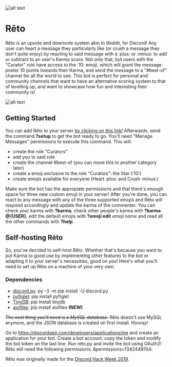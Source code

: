 ![alt text](RetoCoverart.png)

# Rēto
Rēto is an upvote and downvote system akin to Reddit, for Discord! Any user can heart a message they particularly like (or crush a message they don't quite enjoy) by reacting to said message with a :plus: or :minus: to add or subtract to an user's Karma score. Not only that, but users with the "Curator" role have access to the :10: emoji, which will grant the message-poster 10 points towards their Karma, and send the message to a "#best-of" channel for all the world to see. This bot is perfect for personal and community channels that want to have an alternative scoring system to that of levelling up, and want to showcase how fun and interesting their community is!

![alt text](2019-06-2821-12-43_Trim.gif)

## Getting Started
You can add Rēto to your server [by clicking on this link!](https://discordapp.com/api/oauth2/authorize?client_id=591466921812164608&permissions=1342449744&scope=bot)
Afterwards, send the command **?setup** to get the bot ready to go. You'll need "Manage Messages" permissions to execute this command. This will:

- create the role "Curators"
- add you to said role
- create the channel #best-of (you can move this to another category later)
- create a emoji exclusive to the role "Curators": the Star (:10:)
- create emojis available for everyone (Heart :plus: and Crush :minus:)

Make sure the bot has the appropiate permissions and that there's enough space for three new custom emoji in your server! After you're done, you can react to any message with any of the three supported emojis and Rēto will respond accordingly and update the karma of the commenter. You can check your karma with **?karma**, check other people's karma with **?karma @{USER}**, edit the default emojis with **?emoji edit** *emoji name* and read all the other commands with **?help**.


## Self-hosting Rēto
So, you've decided to self-host Rēto. Whether that's because you want to put Karma to good use by implementing other features to the bot or adapting it to your server's necessities, good on you! Here's what you'll need to set up Rēto on a machine of your very own.

### Dependencies
- [discord.py](https://github.com/Rapptz/discord.py): py -3 -m pip install -U discord.py
- [pyfiglet](https://github.com/pwaller/pyfiglet): pip install pyfiglet
- [TinyDB](https://github.com/msiemens/tinydb): pip install tinydb
- [aiofiles](https://github.com/Tinche/aiofiles): pip install aiofiles **(NEW)**


~~The next thing you'll need is a *MySQL database*.~~ Rēto doesn't use MySQL anymore, and the JSON database is created on first install. Hooray!

Go to https://discordapp.com/developers/applications/me and create an application for your bot. Create a bot account, copy the token and modify the bot token on the last line. Run reto.py and invite the bot using OAuth2! Rēto will need the following permissions: &permissions=1342449744.

Rēto was originally made for the [Discord Hack Week 2019](https://discord.gg/hackweek).
